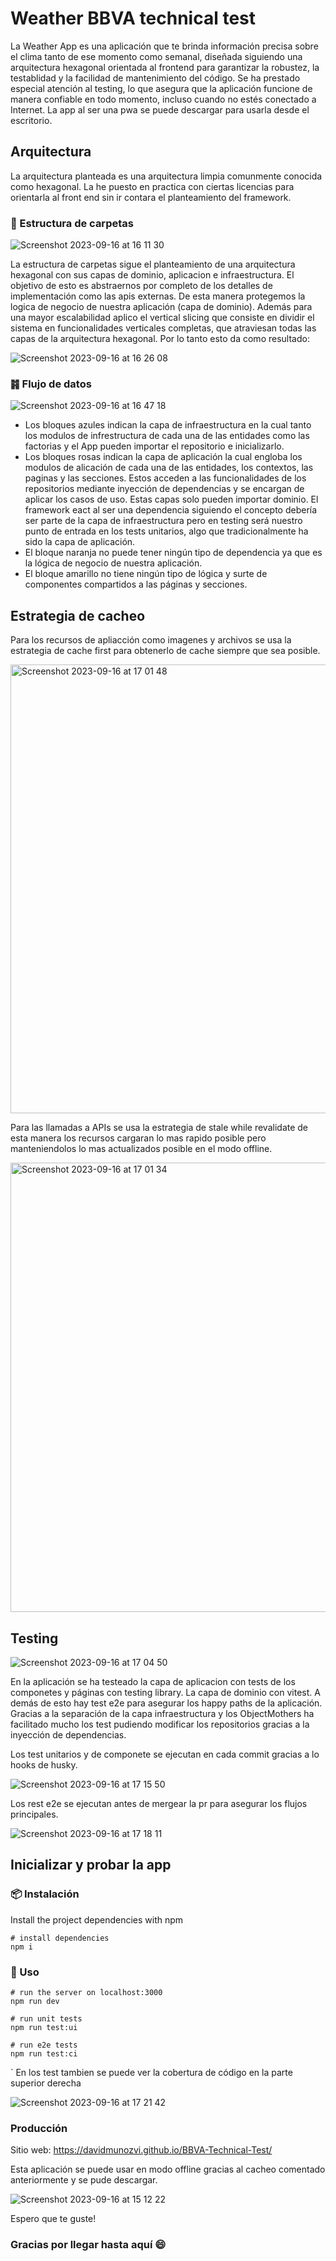 # Weather BBVA technical test

La Weather App es una aplicación que te brinda información precisa sobre el clima tanto de ese momento como semanal, diseñada siguiendo una arquitectura hexagonal orientada al frontend para garantizar la robustez, la testablidad y la facilidad de mantenimiento del código. Se ha prestado especial atención al testing, lo que asegura que la aplicación funcione de manera confiable en todo momento, incluso cuando no estés conectado a Internet. La app al ser una pwa se puede descargar para usarla desde el escritorio.

## Arquitectura
La arquitectura planteada es una arquitectura limpia comunmente conocida como hexagonal. La he puesto en practica con ciertas licencias para orientarla al front end sin ir contara el planteamiento del framework.

### 📂 Estructura de carpetas

![Screenshot 2023-09-16 at 16 11 30](https://github.com/davidmunozvi/BBVA-Technical-Test/assets/43704932/b75dcaed-c3c3-4b27-9e04-005509d47d72)

La estructura de carpetas sigue el planteamiento de una arquitectura hexagonal con sus capas de dominio, aplicacion e infraestructura. El objetivo de esto es abstraernos por completo de los detalles de implementación como las apis externas. De esta manera protegemos la logica de negocio de nuestra aplicación (capa de dominio).
Además para una mayor escalabilidad aplico el vertical slicing que consiste en dividir el sistema en funcionalidades verticales completas, que atraviesan todas las capas de la arquitectura hexagonal.
Por lo tanto esto da como resultado:

![Screenshot 2023-09-16 at 16 26 08](https://github.com/davidmunozvi/BBVA-Technical-Test/assets/43704932/5cee16fa-364a-4311-a94e-f9d5e9089c9c)

### ䷦ Flujo de datos

![Screenshot 2023-09-16 at 16 47 18](https://github.com/davidmunozvi/BBVA-Technical-Test/assets/43704932/1addc34e-f770-4515-b435-9cc38350664e)

- Los bloques azules indican la capa de infraestructura en la cual tanto los modulos de infrestructura de cada una de las entidades como las factorias y el App pueden importar el repositorio e inicializarlo.
- Los bloques rosas indican la capa de aplicación la cual engloba los modulos de alicación de cada una de las entidades, los contextos, las paginas y las secciones. Estos acceden a las funcionalidades de los repositorios mediante inyección de dependencias y se encargan de aplicar los casos de uso. Estas capas solo pueden importar dominio. El framework eact al ser una dependencia siguiendo el concepto debería ser parte de la capa de infraestructura pero en testing será nuestro punto de entrada en los tests unitarios, algo que tradicionalmente ha sido la capa de aplicación.
- El bloque naranja no puede tener ningún tipo de dependencia ya que es la lógica de negocio de nuestra aplicación.
- El bloque amarillo no tiene ningún tipo de lógica y surte de componentes compartidos a las páginas y secciones.

## Estrategia de cacheo

Para los recursos de apliacción como imagenes y archivos se usa la estrategia de cache first para obtenerlo de cache siempre que sea posible.

<img width="718" alt="Screenshot 2023-09-16 at 17 01 48" src="https://github.com/davidmunozvi/BBVA-Technical-Test/assets/43704932/7504e595-57f5-4613-9f9e-337bba318dda">


Para las llamadas a APIs se usa la estrategia de stale while revalidate de esta manera los recursos cargaran lo mas rapido posible pero manteniendolos lo mas actualizados posible en el modo offline.

<img width="719" alt="Screenshot 2023-09-16 at 17 01 34" src="https://github.com/davidmunozvi/BBVA-Technical-Test/assets/43704932/1992b01c-78d9-4021-9380-c55d79016701">

## Testing

![Screenshot 2023-09-16 at 17 04 50](https://github.com/davidmunozvi/BBVA-Technical-Test/assets/43704932/2197bc66-5efc-4e14-ad55-c24ad898736f)

En la aplicación se ha testeado la capa de aplicacion con tests de los componetes y páginas con testing library. La capa de dominio con vitest.
A demás de esto hay test e2e para asegurar los happy paths de la aplicación.
Gracias a la separación de la capa infraestructura y los ObjectMothers ha facilitado mucho los test pudiendo modificar los repositorios gracias a la inyección de dependencias.

Los test unitarios y de componete se ejecutan en cada commit gracias a lo hooks de husky.

![Screenshot 2023-09-16 at 17 15 50](https://github.com/davidmunozvi/BBVA-Technical-Test/assets/43704932/b0d1e895-c823-4c35-8733-a3f8f58a6080)

Los rest e2e se ejecutan antes de mergear la pr para asegurar los flujos principales.

![Screenshot 2023-09-16 at 17 18 11](https://github.com/davidmunozvi/BBVA-Technical-Test/assets/43704932/fafb1efe-7e21-4af9-a555-98358a0aeecf)

## Inicializar y probar la app

### 📦 Instalación

Install the project dependencies with npm

```
# install dependencies
npm i
```

### 🚀 Uso

```
# run the server on localhost:3000
npm run dev

# run unit tests
npm run test:ui

# run e2e tests
npm run test:ci
```
`
En los test tambien se puede ver la cobertura de código en la parte superior derecha 

![Screenshot 2023-09-16 at 17 21 42](https://github.com/davidmunozvi/BBVA-Technical-Test/assets/43704932/2af53c17-48b1-4eec-a9d9-4209b85bdca9)

### Producción
Sitio web: https://davidmunozvi.github.io/BBVA-Technical-Test/

Esta aplicación se puede usar en modo offline gracias al cacheo comentado anteriormente y se pude descargar.

![Screenshot 2023-09-16 at 15 12 22](https://github.com/davidmunozvi/BBVA-Technical-Test/assets/43704932/1efc97be-6ec2-413a-9b8e-ed30982e0194)

Espero que te guste!

### Gracias por llegar hasta aquí 😄

